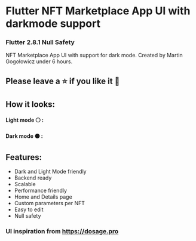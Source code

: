 # Flutter NFT Marketplace App UI with darkmode support
### Flutter 2.8.1 Null Safety
NFT Marketplace App UI with support for dark mode. Created by Martin Gogołowicz under 6 hours.
## Please leave a ⭐ if you like it 💙
## How it looks:
#### Light mode ⚪ :


#### Dark mode ⚫ :



## Features:
- Dark and Light Mode friendly
- Backend ready
- Scalable
- Performance friendly
- Home and Details page
- Custom parameters per NFT
- Easy to edit
- Null safety

### UI inspiration from https://dosage.pro
